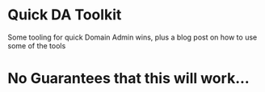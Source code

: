 # Quick DA Toolkit
Some tooling for quick Domain Admin wins, plus a blog post on how to use some of the tools

# No Guarantees that this will work...	
